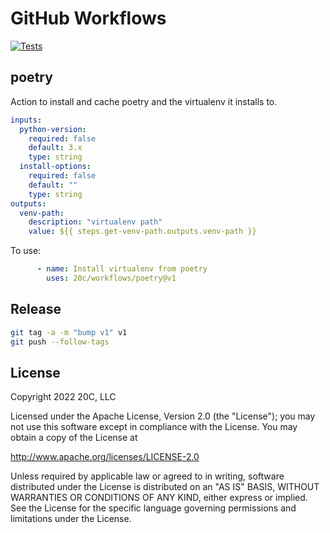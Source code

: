 
# GitHub Workflows


[![Tests](https://github.com/20c/workflows/workflows/ci/badge.svg)](https://github.com/20c/workflows/actions/workflows/ci.yaml)


## poetry

Action to install and cache poetry and the virtualenv it installs to.

```yaml
inputs:
  python-version:
    required: false
    default: 3.x
    type: string
  install-options:
    required: false
    default: ""
    type: string
outputs:
  venv-path:
    description: "virtualenv path"
    value: ${{ steps.get-venv-path.outputs.venv-path }}
```

To use:
```yaml
      - name: Install virtualenv from poetry
        uses: 20c/workflows/poetry@v1
```

## Release

```sh
git tag -a -m "bump v1" v1
git push --follow-tags
```

## License

Copyright 2022 20C, LLC

Licensed under the Apache License, Version 2.0 (the "License");
you may not use this software except in compliance with the License.
You may obtain a copy of the License at

   http://www.apache.org/licenses/LICENSE-2.0

Unless required by applicable law or agreed to in writing, software
distributed under the License is distributed on an "AS IS" BASIS,
WITHOUT WARRANTIES OR CONDITIONS OF ANY KIND, either express or implied.
See the License for the specific language governing permissions and
limitations under the License.
